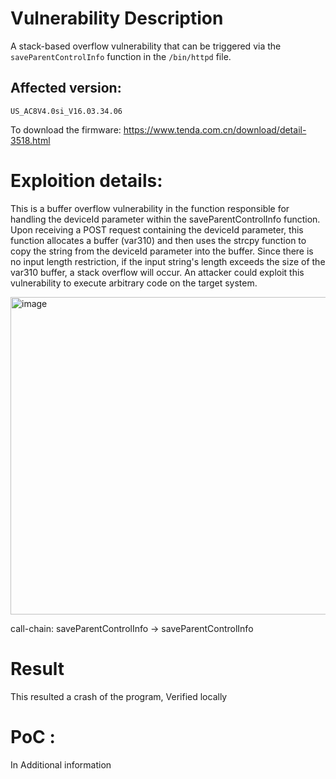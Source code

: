 # Vulnerability Description
A stack-based overflow vulnerability that can be triggered via the `saveParentControlInfo` function in the `/bin/httpd` file.
## Affected version:
`US_AC8V4.0si_V16.03.34.06` 

To download the firmware: https://www.tenda.com.cn/download/detail-3518.html

# Exploition details:
This is a buffer overflow vulnerability in the function responsible for handling the deviceId parameter within the saveParentControlInfo function. Upon receiving a POST request containing the deviceId parameter, this function allocates a buffer (var310) and then uses the strcpy function to copy the string from the deviceId parameter into the buffer. Since there is no input length restriction, if the input string's length exceeds the size of the var310 buffer, a stack overflow will occur. An attacker could exploit this vulnerability to execute arbitrary code on the target system.

<img width="508" alt="image" src="https://github.com/DDizzzy79/Tenda-CVE/assets/72267897/e85a64fa-a3cd-4121-a84d-ef57456d6d68">

call-chain: saveParentControlInfo -> saveParentControlInfo 

# Result
This resulted a crash of the program, Verified locally

# PoC :
In Additional information
